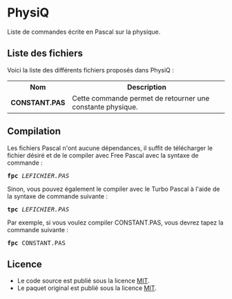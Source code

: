 # PhysiQ
Liste de commandes écrite en Pascal sur la physique.

<h2>Liste des fichiers</h2>

Voici la liste des différents fichiers proposés dans PhysiQ :

<table>
	<tr>
		<th>Nom</th>
		<th>Description</th>	
	</tr>
	<tr>
		<td><b>CONSTANT.PAS</b></td>
		<td>Cette commande permet de retourner une constante physique.</td>
	</tr>
	</table>

<h2>Compilation</h2>
	
Les fichiers Pascal n'ont aucune dépendances, il suffit de télécharger le fichier désiré et de le compiler avec Free Pascal avec la syntaxe de commande  :

<pre><b>fpc</b> <i>LEFICHIER.PAS</i></pre>
	
Sinon, vous pouvez également le compiler avec le Turbo Pascal à l'aide de la syntaxe de commande suivante :	

<pre><b>tpc</b> <i>LEFICHIER.PAS</i></pre>
	
Par exemple, si vous voulez compiler CONSTANT.PAS, vous devrez tapez la commande suivante :

<pre><b>fpc</b> CONSTANT.PAS</pre>

<h2>Licence</h2>
<ul>
 <li>Le code source est publié sous la licence <a href="https://github.com/gladir/PhysiQ/blob/main/LICENSE">MIT</a>.</li>
 <li>Le paquet original est publié sous la licence <a href="https://github.com/gladir/PhysiQ/blob/main/LICENSE">MIT</a>.</li>
</ul>
